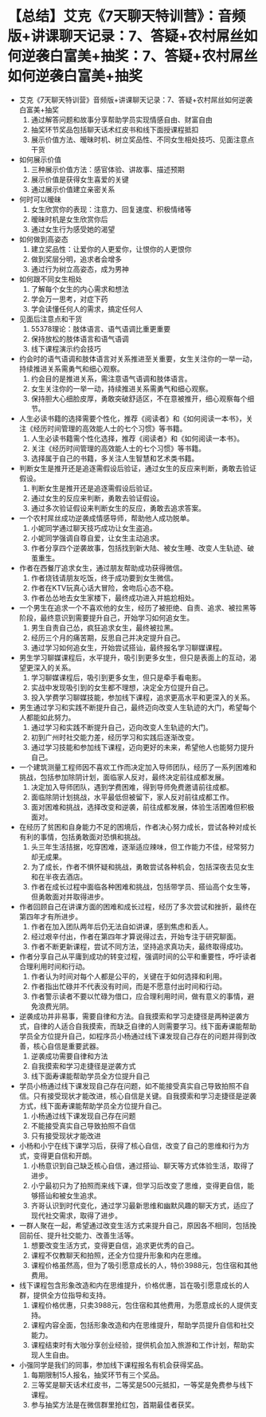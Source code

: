 # 【总结】艾克《7天聊天特训营》：音频版+讲课聊天记录：7、答疑+农村屌丝如何逆袭白富美+抽奖：7、答疑+农村屌丝如何逆袭白富美+抽奖

-   艾克《7天聊天特训营》音频版+讲课聊天记录：7、答疑+农村屌丝如何逆袭白富美+抽奖
    1.  通过解答问题和故事分享帮助学员实现情感自由、财富自由
    2.  抽奖环节奖品包括聊天话术红皮书和线下面授课程抵扣
    3.  展示价值方法、暧昧时机、树立奖品性、不同女生相处技巧、见面注意点干货
-   如何展示价值
    1.  三种展示价值方法：感官体验、讲故事、描述预期
    2.  展示价值是获得女生喜爱的关键
    3.  通过展示价值建立亲密关系
-   何时可以暧昧
    1.  女生欣赏你的表现：注意力、回复速度、积极情绪等
    2.  暧昧时机是女生欣赏你后
    3.  通过女生行为感受她的渴望
-   如何做到高姿态
    1.  建立奖品性：让爱你的人更爱你，让恨你的人更恨你
    2.  做到奖层分明，追求者会增多
    3.  通过行为树立高姿态，成为男神
-   如何跟不同女生相处
    1.  了解每个女生的内心需求和想法
    2.  学会万一思考，对症下药
    3.  学会读懂任何人的需求，搞定任何人
-   见面后注意点和干货
    1.  55378理论：肢体语言、语气语调比重更重要
    2.  保持放松的肢体语言和语气语调
    3.  线下课程演示约会技巧
-   约会时的语气语调和肢体语言对关系推进至关重要，女生关注你的一举一动，持续推进关系需勇气和细心观察。
    1.  约会目的是推进关系，需注意语气语调和肢体语言。
    2.  女生关注你的一举一动，持续推进关系需勇气和细心观察。
    3.  保持胆大心细脸皮厚，勇敢突破舒适区，不在意被推开，细心观察每个细节。
-   人生必读书籍的选择需要个性化，推荐《阅读者》和《如何阅读一本书》，关注《经历时间管理的高效能人士的七个习惯》等书籍。
    1.  人生必读书籍需个性化选择，推荐《阅读者》和《如何阅读一本书》。
    2.  关注《经历时间管理的高效能人士的七个习惯》等书籍。
    3.  选择属于自己的书籍，多关注人生智慧和艺术类书籍。
-   判断女生是推开还是追逐需假设后验证，通过女生的反应来判断，勇敢去验证假设。
    1.  判断女生是推开还是追逐需假设后验证。
    2.  通过女生的反应来判断，勇敢去验证假设。
    3.  通过多次验证假设来判断女生的反应，勇敢去追求答案。
-   一个农村屌丝成功逆袭成情感导师，帮助他人成功脱单。
    1.  小妮同学通过聊天技巧成功让女生盗追。
    2.  小妮同学强调自尊自爱，让女生主动追求。
    3.  作者分享四个逆袭故事，包括找到新大陆、被女生睡、改变人生轨迹、破茧重生。
-   作者在西餐厅追求女生，通过朋友帮助成功获得微信。
    1.  作者烧钱请朋友吃饭，终于成功要到女生微信。
    2.  作者在KTV玩真心话大冒险，舍吻后心态不稳。
    3.  作者怂怂地去女生家楼下，最终成功进入并尴尬相处。
-   一个男生在追求一个不喜欢他的女生，经历了被拒绝、自责、追求、被拉黑等阶段，最终意识到需要提升自己，开始学习如何追女生。
    1.  男生自责自己怂，疯狂追求女生，最终被拉黑。
    2.  经历三个月的痛苦期，反思自己并决定提升自己。
    3.  通过学习如何追女生，开始尝试搭讪，最终报名学习聊媒课程。
-   男生学习聊媒课程后，水平提升，吸引到更多女生，但只是表面上的互动，渴望更深入的关系。
    1.  学习聊媒课程后，吸引到更多女生，但只是牵手看电影。
    2.  实战中发现吸引到的女生都不理想，决定全方位提升自己。
    3.  投入学费学习聊媒技能，参加线下课程，追求更高水平和更深入的关系。
-   男生通过学习和实践不断提升自己，最终迈向改变人生轨迹的大门，希望每个人都能如此努力。
    1.  通过学习和实践不断提升自己，迈向改变人生轨迹的大门。
    2.  初到广州时社交能力差，经历学习和实践后逐渐改变。
    3.  通过学习技能和参加线下课程，迈向更好的未来，希望他人也能努力提升自己。
-   一个建筑测量工程师因不喜欢工作而决定加入导师团队，经历了一系列困难和挑战，包括参加除阴计划，面临家人反对，最终决定前往成都发展。
    1.  决定加入导师团队，遇到学费困难，得到导师免费邀请前往成都。
    2.  面临除阴计划挑战，水平最低但被留下，家人反对前往成都工作。
    3.  面对困难和挑战，选择改变和逆袭，前往成都发展，体验生活困难但积极面对。
-   在经历了贫困和自身能力不足的困境后，作者决心努力成长，尝试各种对成长有利的事情，包括勇敢面对恐惧和挑战。
    1.  头三年生活拮据，吃穿困难，逐渐适应辣味，但工作能力不佳，经常努力却无成果。
    2.  为了成长，作者不惧怀疑和挑战，勇敢尝试各种机会，包括深夜去见女生和在半夜去酒店。
    3.  作者在成长过程中面临各种困难和挑战，包括带学员、搭讪高个女生等，但勇敢面对并取得进步。
-   作者回顾自己在讲课方面的困难和成长过程，经历了多次尝试和挫折，最终在第四年才有所进步。
    1.  作者在加入团队两年后仍无法自如讲课，感到焦虑和丢人。
    2.  经过艰辛付出，作者在第四年才算说得过去，开始专注于研究聊面。
    3.  作者不断更新课程，尝试不同方法，坚持追求真功夫，最终取得成功。
-   作者分享自己从平庸到成功的转变过程，强调时间的公平和重要性，呼吁读者合理利用时间和行动。
    1.  作者认为时间对每个人都是公平的，关键在于如何选择和利用。
    2.  作者指出忙碌并不代表没有时间，而是不愿意付出时间和行动。
    3.  作者警示读者不要以忙碌为借口，应合理利用时间，做有意义的事情，避免浪费光阴。
-   逆袭成功并非易事，需要自律和方法。自我摸索和学习走捷径是两种逆袭方式，自律的人适合自我摸索，而缺乏自律的人则需要学习。线下面寿课能帮助学员全方位提升自己，如程序员小杨通过线下课发现自己存在的问题并得到改善，核心自信是重要武器。
    1.  逆袭成功需要自律和方法
    2.  自我摸索和学习走捷径是逆袭方式
    3.  线下面寿课能帮助学员全方位提升自己
-   学员小杨通过线下课发现自己存在问题，如不能接受真实自己导致拍照不自信。只有接受现状才能改进，核心自信是关键。自我摸索和学习走捷径是逆袭方式，线下面寿课能帮助学员全方位提升自己。
    1.  小杨通过线下课发现自己存在问题
    2.  不能接受真实自己导致拍照不自信
    3.  只有接受现状才能改进
-   小杨和小宁在线下课学习后，获得了核心自信，改变了自己的思维和行为方式，变得更自信和开朗。
    1.  小杨意识到自己缺乏核心自信，通过搭讪、聊天等方式体验生活，取得了进步。
    2.  小宁最初只为了拍照而来线下课，但学习后改变了思维，变得更自信，能够搭讪和被女生追求。
    3.  齐哥认识到时代变化，通过学习最新思维和幽默风趣的聊天方式，适应了现代社交需求，取得了进步。
-   一群人聚在一起，希望通过改变生活方式来提升自己，原因各不相同，包括挽回前任、提升社交能力、改善生活等。
    1.  想要改变生活方式，变得更自信，追求更优秀的自己。
    2.  课程不仅教聊天和拍照，还全方位提升形象和内在思维。
    3.  课程价格虽然高，但为了吸引愿意成长的人，特价3988元，包住宿和其他费用。
-   线下课程包含形象改造和内在思维提升，价格优惠，旨在吸引愿意成长的人群，提供全方位指导和支持。
    1.  课程价格优惠，只卖3988元，包住宿和其他费用，为愿意成长的人提供支持。
    2.  课程内容全面，包括形象改造和内在思维提升，帮助学员提升自信和社交能力。
    3.  课程结束时有大咖分享创业经验，提供机会加入旅游和工作计划，帮助实现人生自由。
-   小强同学是我们的同事，参加线下课程报名有机会获得奖品。
    1.  每期限制15人报名，抽奖环节有三个奖品。
    2.  三等奖是聊天话术红皮书，二等奖是500元抵扣，一等奖是免费参与线下课程。
    3.  参与抽奖方法是在微信群里抢红包，首期最佳者获奖。